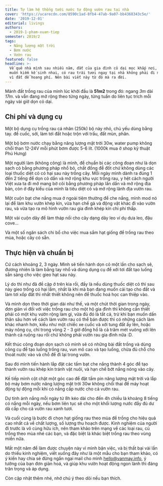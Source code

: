 ```yaml
---
title: Tự làm hệ thống tưới nước tự động vườn rau tại nhà
cover: 'https://ucarecdn.com/8590c1ad-8fb4-47ab-9a07-bb4368343c5e/'
date: '2019-12-01'
editorial: livings
authors:
  - 2019-1-pham-xuan-tiep
semester: 2019/2
tags:
  - Năng lượng mặt trời
  - Bơm nước
  - Vườn rau
featured: false
headline: >-
  Về quê nhà mình sau nhiều năm, đất của gia đình cỏ dại mọc khắp nơi, phần vì
  muốn kiếm kế sinh nhai, có rau trái tươi ngay tại nhà không phải đi mua, phần
  vì đất để hoang phí. Nên bài viết này từ đó mà ra đời.
---
```

Mảnh đất trồng rau của mình lúc khởi đầu là **51m2** trong đó:
ngang _3m_ dài _17m_. và vẫn đang mở rộng theo từng ngày, từng tuần do liên tục trích mỗi ngày vài giờ dọn cỏ dại.

## Chi phí và dụng cụ

Một bộ dụng cụ trồng rau cá nhân (250k) bộ này nhỏ, chủ yếu dùng bằng tay. để cuốc, sới, làm tơi đất hoặc trộn với trấu, đất mùn, phân.

Một bộ bơm nước chạy bằng năng lượng mặt trời 30w, water pump không chổi than 12-24V mỗi phút bơm được 5-6 lít. (1000k mua ở shop kỹ thuật Phú Hưng)

Một người làm (không công) là mình, để chuẩn bị các công đoạn như là dọn sạch cỏ bằng phương pháp nhổ bỏ, chất đống để đốt chứ không dùng các loại thuốc diệt cỏ có hại sau này trồng cây. Mỗi ngày mình dành ra đúng 1 đến 2 tiếng để dọn cỏ dần và mở rộng khu vực trồng rau, y hệt cách người Việt xưa ta đi mở mang bờ cõi bằng phương pháp lấn dần và mở rộng địa bàn, còn ở đây kiểu của mình là tiêu diệt cỏ và mở rộng lãnh địa vườn rau.

Một cuộn bạt che nắng mua ở ngoài tiệm thường để che nắng, mình mod nó lại để làm khu vườn khép kín, vừa hạn chế gà và động vật khác đi vào vườn rau, và vừa tạo ra mô hình vườn rau gia đình khép kín chi phí thấp.

Một vài cuộn dây để làm tháp nối cho cây dạng dây leo ví dụ dưa leo, đậu cove...

Và một số ngân sách chi bổ cho việc mua sắm hạt giống để trồng rau theo mùa, hoặc cây có sẵn.

## Thực hiện và chuẩn bị

Cứ cách khoảng 2, 3 ngày. Mình sẽ tiến hành dọn cỏ một lần cho sạch sẽ, đương nhiên là làm bằng tay nhổ và dùng dụng cụ để xới tơi đất tạo luống sẵn sàng cho việc gieo hạt sau này.

Lý do thì như đã đề cập ở trên kia rồi, đấy là nếu dùng thuốc diệt cỏ thì sau này gieo trồng có hại lắm, nhất là khi mà bạn đang muốn cải tạo cho đất và làm tơi xốp đất thì nhất thiết không nên để thuốc hoá học can thiệp vào.

Và mình dọn theo thời gian dài như thế, và một chút thời gian trong ngày, đơn giản vì đối với việc trồng rau cho một hộ gia đình thì không cần thiết phải có một khu vườn rộng làm gì, vừa đủ đó là tất cả, trừ khi bạn muốn dấn thân sâu hơn về cách làm vườn rau có thể bán được thì có những cách làm khác nhanh hơn, kiểu như một chiếc xe cuốc và xới tung đất ấy lên, hoặc máy nông cụ, chỉ trong vòng 2 - 3 giờ đồng hồ là cả trăm mét vuông xới lên thành cả ruộng rau rồi chứ không phải vườn rau gia đình nữa :D.

Kết thúc công đoạn dọn sạch cỏ mình sẽ có những bài đất trống và dùng công cụ để tạo luống trồng rau, vun mô cao và tạo luống, chừa đủ chỗ cho thoát nước vào và chỗ để đi lại trong vườn.

Sau đó mình tiến hành lắp đặt các tấm bạt che nắng thành 4 góc để tạo thành vườn rau khép kín tránh vật nuôi, và hạn chế bớt nắng nóng vào cây.

Kế tiếp mình cột chặt một góc cao để đặt tấm pin năng lượng mặt trời và lắp bộ máy bơm nước năng lượng mặt trời 30w không chổi thai để máy hoạt động tự động mỗi khi có nắng cấp nước cho cả vườn rau.

Dự tính ánh nắng mỗi ngày từ 8h kéo dài cho đến 4h chiều là khoảng 8 tiếng có nắng mỗi ngày, nếu bơm liên tục sẽ cho một khối lượng nước đầy đủ dư dả cấp cho cả vườn rau xanh tươi.

Và cuối cùng là bước đi chọn hạt giống rau theo mùa để trồng cho hiệu quả cao nhất cả về chất lượng, số lượng thu hoạch được. Kinh nghiệm của người đi trước là vô cùng hữu ích, nên tham khảo trên mạng về các loại rau, củ trồng theo mùa nhé các bạn, và đặc biệt là khác biệt trồng rau theo vùng miền nữa.

Mất một năm để làm được chuyện này vì mình bận việc, và bị thất bại vài lần do thiếu kinh nghiệm, viết xuống đây như là một mẫu cho bạn tham khảo, có ý kiến hay chia sẻ đừng ngần ngại mail cho mình hello@vanmay.info, ý tưởng của bạn đơn giản hoá, và giúp khu vườn hoạt động ngon lành thì đáng trân trọng và áp dụng.

Còn cập nhật thêm nhé, nhớ chú ý theo dõi nếu bạn thích.
